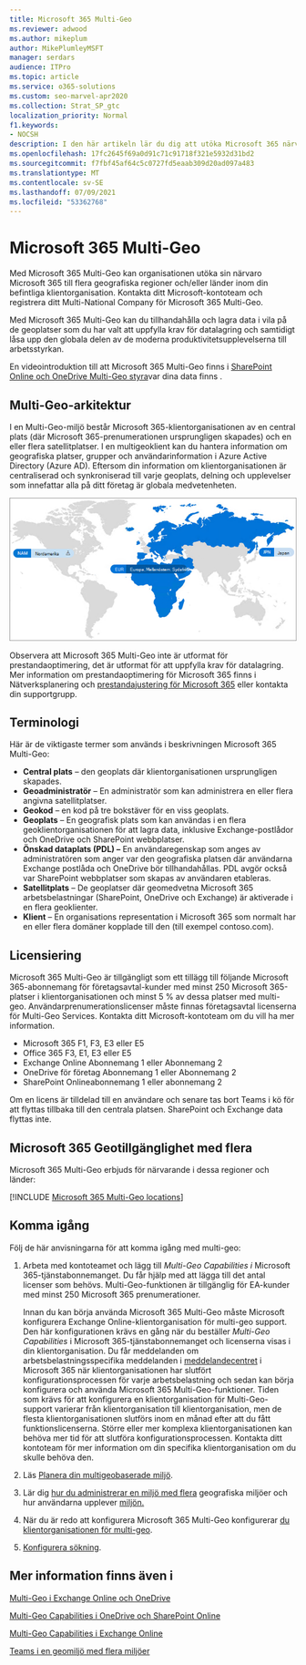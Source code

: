 ```yaml
---
title: Microsoft 365 Multi-Geo
ms.reviewer: adwood
ms.author: mikeplum
author: MikePlumleyMSFT
manager: serdars
audience: ITPro
ms.topic: article
ms.service: o365-solutions
ms.custom: seo-marvel-apr2020
ms.collection: Strat_SP_gtc
localization_priority: Normal
f1.keywords:
- NOCSH
description: I den här artikeln lär du dig att utöka Microsoft 365 närvaro till flera geografiska områden med Microsoft 365 Multi-Geo.
ms.openlocfilehash: 17fc2645f69a0d91c71c91718f321e5932d31bd2
ms.sourcegitcommit: f7fbf45af64c5c0727fd5eaab309d20ad097a483
ms.translationtype: MT
ms.contentlocale: sv-SE
ms.lasthandoff: 07/09/2021
ms.locfileid: "53362768"
---
```

# <a name="microsoft-365-multi-geo"></a>Microsoft 365 Multi-Geo

Med Microsoft 365 Multi-Geo kan organisationen utöka sin närvaro Microsoft 365 till flera geografiska regioner och/eller länder inom din befintliga klientorganisation. Kontakta ditt Microsoft-kontoteam och registrera ditt Multi-National Company för Microsoft 365 Multi-Geo.
  
Med Microsoft 365 Multi-Geo kan du tillhandahålla och lagra data i vila på de geoplatser som du har valt att uppfylla krav för datalagring och samtidigt låsa upp den globala delen av de moderna produktivitetsupplevelserna till arbetsstyrkan.

En videointroduktion till att Microsoft 365 Multi-Geo finns i [SharePoint Online och OneDrive Multi-Geo styra](https://www.youtube.com/watch?v=Do9U3JuROhk)var dina data finns .

## <a name="multi-geo-architecture"></a>Multi-Geo-arkitektur

I en Multi-Geo-miljö består Microsoft 365-klientorganisationen av en central plats (där Microsoft 365-prenumerationen ursprungligen skapades) och en eller flera satellitplatser. I en multigeoklient kan du hantera information om geografiska platser, grupper och användarinformation i Azure Active Directory (Azure AD). Eftersom din information om klientorganisationen är centraliserad och synkroniserad till varje geoplats, delning och upplevelser som innefattar alla på ditt företag är globala medvetenheten.

![Skärmbild av en multigeokarta från SharePoint administrationscenter](../media/multi-geo-world-map.png)

Observera att Microsoft 365 Multi-Geo inte är utformat för prestandaoptimering, det är utformat för att uppfylla krav för datalagring. Mer information om prestandaoptimering för Microsoft 365 finns i Nätverksplanering och [prestandajustering för Microsoft 365](https://support.office.com/article/e5f1228c-da3c-4654-bf16-d163daee8848) eller kontakta din supportgrupp.

## <a name="terminology"></a>Terminologi

Här är de viktigaste termer som används i beskrivningen Microsoft 365 Multi-Geo:

- **Central plats** – den geoplats där klientorganisationen ursprungligen skapades.
- **Geoadministratör** – En administratör som kan administrera en eller flera angivna satellitplatser.
- **Geokod** – en kod på tre bokstäver för en viss geoplats.
- **Geoplats** – En geografisk plats som kan användas i en flera geoklientorganisationen för att lagra data, inklusive Exchange-postlådor och OneDrive och SharePoint webbplatser.
- **Önskad dataplats (PDL) –** En användaregenskap som anges av administratören som anger var den geografiska platsen där användarna Exchange postlåda och OneDrive bör tillhandahållas. PDL avgör också var SharePoint webbplatser som skapas av användaren etableras.
- **Satellitplats** – De geoplatser där geomedvetna Microsoft 365 arbetsbelastningar (SharePoint, OneDrive och Exchange) är aktiverade i en flera geoklienter.
- **Klient** – En organisations representation i Microsoft 365 som normalt har en eller flera domäner kopplade till den (till exempel contoso.com).

## <a name="licensing"></a>Licensiering

Microsoft 365 Multi-Geo är tillgängligt som ett tillägg till följande Microsoft 365-abonnemang för företagsavtal-kunder med minst 250 Microsoft 365-platser i klientorganisationen och minst 5 % av dessa platser med multi-geo. Användarprenumerationslicenser måste finnas företagsavtal licenserna för Multi-Geo Services. Kontakta ditt Microsoft-kontoteam om du vill ha mer information.

- Microsoft 365 F1, F3, E3 eller E5
- Office 365 F3, E1, E3 eller E5
- Exchange Online Abonnemang 1 eller Abonnemang 2
- OneDrive för företag Abonnemang 1 eller Abonnemang 2
- SharePoint Onlineabonnemang 1 eller abonnemang 2

Om en licens är tilldelad till en användare och senare tas bort Teams i kö för att flyttas tillbaka till den centrala platsen. SharePoint och Exchange data flyttas inte.

## <a name="microsoft-365-multi-geo-availability"></a>Microsoft 365 Geotillgänglighet med flera

Microsoft 365 Multi-Geo erbjuds för närvarande i dessa regioner och länder:

[!INCLUDE [Microsoft 365 Multi-Geo locations](../includes/microsoft-365-multi-geo-locations.md)]

## <a name="getting-started"></a>Komma igång

Följ de här anvisningarna för att komma igång med multi-geo:

1. Arbeta med kontoteamet och lägg till _Multi-Geo Capabilities i_ Microsoft 365-tjänstabonnemanget. Du får hjälp med att lägga till det antal licenser som behövs. Multi-Geo-funktionen är tillgänglig för EA-kunder med minst 250 Microsoft 365 prenumerationer.

   Innan du kan börja använda Microsoft 365 Multi-Geo måste Microsoft konfigurera Exchange Online-klientorganisation för multi-geo support. Den här konfigurationen krävs en gång när du beställer *Multi-Geo Capabilities* i Microsoft 365-tjänstabonnemanget och licenserna visas i din klientorganisation. Du får meddelanden om arbetsbelastningsspecifika meddelanden i [meddelandecentret](https://support.office.com/article/38FB3333-BFCC-4340-A37B-DEDA509C2093) i Microsoft 365 när klientorganisationen har slutfört konfigurationsprocessen för varje arbetsbelastning och sedan kan börja konfigurera och använda Microsoft 365 Multi-Geo-funktioner. Tiden som krävs för att konfigurera en klientorganisation för Multi-Geo-support varierar från klientorganisation till klientorganisation, men de flesta klientorganisationen slutförs inom en månad efter att du fått funktionslicenserna. Större eller mer komplexa klientorganisationen kan behöva mer tid för att slutföra konfigurationsprocessen. Kontakta ditt kontoteam för mer information om din specifika klientorganisation om du skulle behöva den.

2. Läs [Planera din multigeobaserade miljö](plan-for-multi-geo.md).

3. Lär dig [hur du administrerar en miljö med flera](administering-a-multi-geo-environment.md) geografiska miljöer och hur användarna upplever [miljön.](multi-geo-user-experience.md)

4. När du är redo att konfigurera Microsoft 365 Multi-Geo konfigurerar [du klientorganisationen för multi-geo](multi-geo-tenant-configuration.md).

5. [Konfigurera sökning](configure-search-for-multi-geo.md).

## <a name="see-also"></a>Mer information finns även i

[Multi-Geo i Exchange Online och OneDrive](https://Aka.ms/GoMultiGeo)

[Multi-Geo Capabilities i OneDrive och SharePoint Online](multi-geo-capabilities-in-onedrive-and-sharepoint-online-in-microsoft-365.md)

[Multi-Geo Capabilities i Exchange Online](multi-geo-capabilities-in-exchange-online.md)

[Teams i en geomiljö med flera miljöer](/microsoftteams/teams-experience-o365odb-spo-multi-geo)